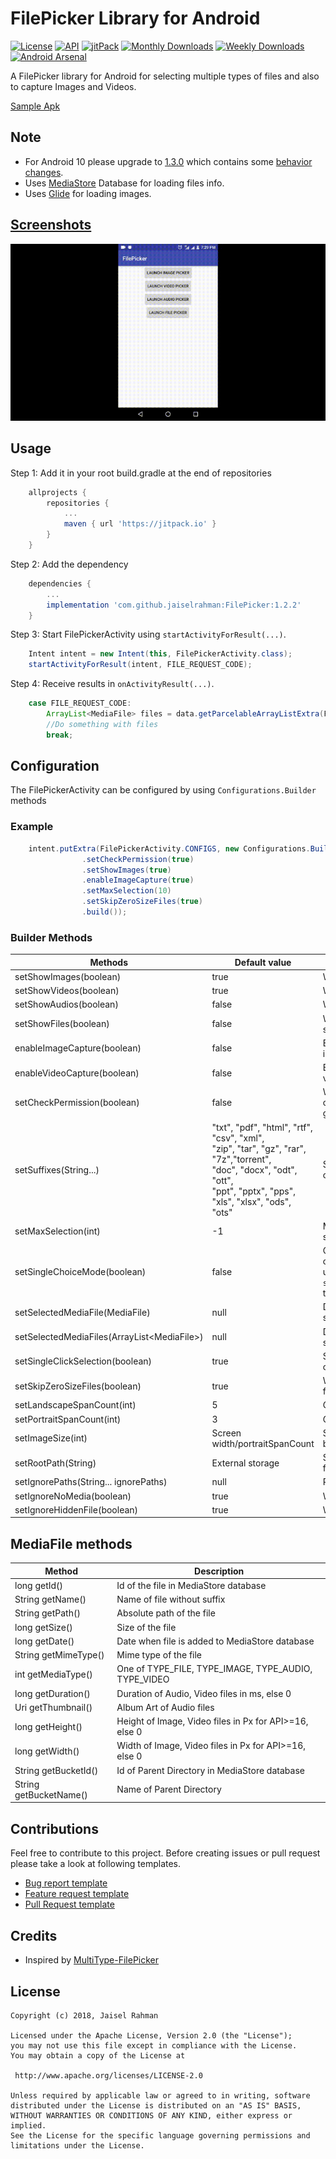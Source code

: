 # FilePicker Library for Android

[![License](https://img.shields.io/badge/License-Apache%202.0-blue.svg)](https://opensource.org/licenses/Apache-2.0)
[![API](https://img.shields.io/badge/API-14%2B-brightgreen.svg?style=flat)](https://android-arsenal.com/api?level=14)
[![jitPack](https://jitpack.io/v/jaiselrahman/FilePicker.svg)](https://jitpack.io/#jaiselrahman/FilePicker)
[![Monthly Downloads](https://jitpack.io/v/jaiselrahman/FilePicker/month.svg)](https://jitpack.io/#jaiselrahman/FilePicker)
[![Weekly Downloads](https://jitpack.io/v/jaiselrahman/FilePicker/week.svg)](https://jitpack.io/#jaiselrahman/FilePicker)
[![Android Arsenal](https://img.shields.io/badge/Android%20Arsenal-FilePicker-brightgreen.svg?style=flat)](https://android-arsenal.com/details/1/7002)

A FilePicker library for Android for selecting multiple types of files and also to capture Images and Videos.

[Sample Apk](https://github.com/jaiselrahman/FilePicker/releases/download/1.2.0/app-release.apk)

## Note

* For Android 10 please upgrade to [1.3.0](https://github.com/jaiselrahman/FilePicker/releases/tag/1.3.0) which contains some [behavior changes](https://github.com/jaiselrahman/FilePicker/releases/tag/1.3.0).
* Uses [MediaStore](https://developer.android.com/reference/android/provider/MediaStore) Database for loading files info.
* Uses [Glide](https://github.com/bumptech/glide) for loading images.

## [Screenshots](pics/)

![pic](pics/pic.gif)

## Usage

Step 1: Add it in your root build.gradle at the end of repositories

```gradle
    allprojects {
        repositories {
            ...
            maven { url 'https://jitpack.io' }
        }
    }
```

Step 2: Add the dependency

```gradle
    dependencies {
        ...
        implementation 'com.github.jaiselrahman:FilePicker:1.2.2'
    }
```

Step 3: Start FilePickerActivity using ```startActivityForResult(...)```.

```java
    Intent intent = new Intent(this, FilePickerActivity.class);
    startActivityForResult(intent, FILE_REQUEST_CODE);
```

Step 4: Receive results in ```onActivityResult(...)```.

```java
    case FILE_REQUEST_CODE:
        ArrayList<MediaFile> files = data.getParcelableArrayListExtra(FilePickerActivity.MEDIA_FILES);
        //Do something with files
        break;
```

## Configuration

The FilePickerActivity can be configured by using ```Configurations.Builder``` methods

### Example

```java
    intent.putExtra(FilePickerActivity.CONFIGS, new Configurations.Builder()
                .setCheckPermission(true)
                .setShowImages(true)
                .enableImageCapture(true)
                .setMaxSelection(10)
                .setSkipZeroSizeFiles(true)
                .build());
```

### Builder Methods

|Methods|Default value|Uses|
|-------|-------|---|
|setShowImages(boolean)|true|Whether to load Images files|
|setShowVideos(boolean)|true|Whether to load Videos files|
|setShowAudios(boolean)|false|Whether to load Audio files|
|setShowFiles(boolean)|false|Whether to load Files for given suffixes|
|enableImageCapture(boolean)|false|Enables camera for capturing of images|
|enableVideoCapture(boolean)|false|Enables camera for capturing of videos|
|setCheckPermission(boolean)|false|Whether to request permissions on runtime for API >= 23 if not granted|
|setSuffixes(String...)|"txt", "pdf", "html", "rtf", "csv", "xml",<br/>"zip", "tar", "gz", "rar", "7z","torrent",<br/>"doc", "docx", "odt", "ott",<br/>"ppt", "pptx", "pps",<br/>"xls", "xlsx", "ods", "ots"|Suffixes for file to be loaded, overrides default value|
|setMaxSelection(int)|-1|Maximum no of items to be selected, -1 for no limits|
|setSingleChoiceMode(boolean)|false|Can select only one file, overrides `setMaxSelection(int)` <br/> use `setSelectedMediaFile(MediaFile)` to set default selection|
|setSelectedMediaFile(MediaFile)|null|Default file selection in singleChoiceMode|
|setSelectedMediaFiles(ArrayList\<MediaFile\>)|null|Default files to be marked as selected|
|setSingleClickSelection(boolean)|true|Start selection mode on single click else on long click|
|setSkipZeroSizeFiles(boolean)|true|Whether to load zero byte sized files|
|setLandscapeSpanCount(int)|5|Grid items in landscape mode|
|setPortraitSpanCount(int)|3|Grid items in portrait mode|
|setImageSize(int)|Screen width/portraitSpanCount |Size of height, width of image to be loaded in Px|
|setRootPath(String)|External storage|Set custom directory path to load files from|
|setIgnorePaths(String... ignorePaths)|null|Regex patterns of paths to ignore|
|setIgnoreNoMedia(boolean)|true|Whether to ignore `.nomedia` file|
|setIgnoreHiddenFile(boolean)|true|Whether to ignore hidden file|

## MediaFile methods

|Method|Description|
|------|-----------|
|long getId()|Id of the file in MediaStore database|
|String getName()|Name of file without suffix|
|String getPath()|Absolute path of the file|
|long getSize()|Size of the file|
|long getDate()|Date when file is added to MediaStore database|
|String getMimeType()|Mime type of the file|
|int getMediaType()|One of TYPE_FILE, TYPE_IMAGE, TYPE_AUDIO, TYPE_VIDEO|
|long getDuration()|Duration of Audio, Video files in ms, else 0|
|Uri getThumbnail()|Album Art of Audio files|
|long getHeight()|Height of Image, Video files in Px for API>=16, else 0|
|long getWidth()|Width of Image, Video files in Px for API>=16, else 0|
|String getBucketId()|Id of Parent Directory in MediaStore database|
|String getBucketName()|Name of Parent Directory|

## Contributions

Feel free to contribute to this project. Before creating issues or pull request please take a look at following templates.

* [Bug report template](.github/ISSUE_TEMPLATE/bug_report.md)
* [Feature request template](.github/ISSUE_TEMPLATE/feature_request.md)
* [Pull Request template](.github/PULL_REQUEST_TEMPLATE.md)

## Credits

* Inspired by [MultiType-FilePicker](https://github.com/fishwjy/MultiType-FilePicker)

## License

    Copyright (c) 2018, Jaisel Rahman

    Licensed under the Apache License, Version 2.0 (the "License");
    you may not use this file except in compliance with the License.
    You may obtain a copy of the License at

     http://www.apache.org/licenses/LICENSE-2.0

    Unless required by applicable law or agreed to in writing, software
    distributed under the License is distributed on an "AS IS" BASIS,
    WITHOUT WARRANTIES OR CONDITIONS OF ANY KIND, either express or implied.
    See the License for the specific language governing permissions and
    limitations under the License.
